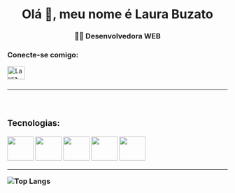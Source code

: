 <h1 align="center">Olá 👋, meu nome é Laura Buzato</h1>
<h3 align="center"> 👩‍💻 Desenvolvedora WEB</h3> 
<h3 align="left"> <b> Conecte-se comigo: </b> </h3>
<p align="left">
<a href="https://www.linkedin.com/in/laurabuzato/"  target="blank"><img align="center" src="https://raw.githubusercontent.com/rahuldkjain/github-profile-readme-generator/master/src/images/icons/Social/linked-in-alt.svg" alt="Laura Buzato" height="30" width="40" /></a></p><h3 align="left">
<hl/>
   <hr>
<div style="display: inline_block"><br>
   <h3> <b>Tecnologias:</b> </h3>
<img width = 60px src="https://cdn.jsdelivr.net/gh/devicons/devicon/icons/html5/html5-original-wordmark.svg" width="55" height="55" />
<img width = 60px src="https://cdn.jsdelivr.net/gh/devicons/devicon/icons/css3/css3-original-wordmark.svg" width="55" height="55" />
<img width = 60px src="https://cdn.jsdelivr.net/gh/devicons/devicon/icons/javascript/javascript-original.svg" width="55" height="55"/>
<img width = 60px src="https://cdn.jsdelivr.net/gh/devicons/devicon/icons/react/react-original-wordmark.svg"width="55" height="55" />        
<img width = 60px src="https://cdn.jsdelivr.net/gh/devicons/devicon/icons/python/python-original.svg" width="55" height="55" />

<hr>

![Top Langs](https://github-readme-stats.vercel.app/api/top-langs/?username=laurabuzato\&layout=compact)
